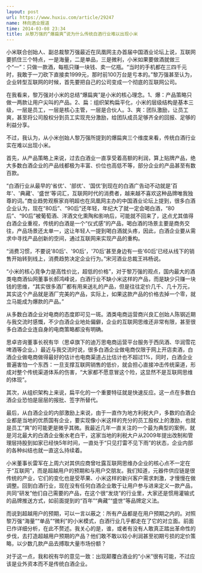 ```yaml
---
layout: post
url: https://www.huxiu.com/article/29247
name: 林向酒业报道
time: 2014-03-08 23:34
title: 从黎万强的“爆扁爽”说为什么传统白酒行业难以出现小米
---
```

小米联合创始人、副总裁黎万强最近在凤凰网主办首届中国酒业论坛上说，互联网要抓住三个特点，一是海量，二是单品，三是微利，小米如果要做酒就做三个“一”：只做一款酒，每瓶只赚一块钱、卖一亿瓶。“当时的手机都在三四千元时，我敢于一刀砍下直接卖1999元，那时前100万台是亏本的。”黎万强甚至认为，企业转型互联网的时候，首先要把自己的公司变成一个彻底的互联网公司。

在我看来，黎万强对小米的总结“爆扁爽”是小米的核心理念。1、爆：产品策略只做一两款让用户尖叫的产品。2、扁：组织架构扁平化，小米的层级结构是基本三级，一层是员工，一层是核心主管，一层是合伙人。3、爽：团队激励，让员工爽，甚至将公司股权分到员工实现充分激励，给团队成员足够齐全的回报、足够的利益分享。

不过，我认为，从小米创始人黎万强所提到的爆扁爽三个维度来看，传统白酒行业实在难以出现小米。

首先，从产品策略上来说，过去白酒业一直享受着高额的利润，算上贴牌产品，绝大多数白酒企业的产品线都极为丰富、价位也高低不等，部分企业的产品甚至有数百款。

“白酒行业从最早的'省优'、'部优'、'国优'到现在的白酒广告动不动就是'百年'、'典藏'、'盛世'等词汇，互联网时代的消费者，越来越不喜欢这种品牌唯我独尊的词。”商业趋势观察家肖明超也在凤凰网主办的中国酒业论坛上提到，很多白酒企业认为，现在“80后”、“90后”还年轻，年纪大了就一定会喝白酒，“80后”、“90后”被葡萄酒、洋酒文化熏陶和影响后，可能就不回来了，这点尤其值得白酒企业重视，传统的白酒是一个“仪式感”的产品，喝白酒的场景主要是商务交往，产品场景还太单一，这让年轻人一提到喝白酒就头疼，因此，白酒企业要从需求中寻找产品创新的空间，通过互联网来实现产品的重构。

“消费习惯，不要说'80后'、'90后'，'70后'甚至身边有一些'60后'已经从线下的销售开始转到线上，消费趋势决定企业行为。”宋河酒业总裁王祎杨说。

“小米的核心竞争力是高性价比，超低的价格”，对于黎万强的观点，国内最大的酒类电商酒仙网董事长郝鸿峰说，白酒行业不缺小米这样的产品，而是缺少只赚一块钱的思维，“其实很多酒厂都有用来送礼的产品，但是往往定价几千、几十万元，其实这个产品就是酒厂完美的产品，实际上，如果这款产品的价格去掉一个零，就立马能成为爆款的产品。”

从多数白酒企业对电商的态度即可见一斑。酒类电商运营商兴良汇创始人陈钢近期与我交流时感慨，不少白酒企业地处偏僻，企业的互联网思维还非常有限，甚至很多白酒企业连自身的电商策略都没有明确。

思卓咨询董事长祝有华（思卓旗下的迪万思电商运营平台服务于西凤酒、华润雪花啤酒等企业。）最近与我交流时说，很多白酒企业做电商仅限于网上开店卖酒，白酒企业做电商做得最好的估计也电商渠道占比估计也不超过1%，同时，白酒企业普遍害怕一个东西：一旦支撑互联网销售的低价，就会担心直接冲击传统渠道，形成对整个传统渠道体系的伤害，“大家都不愿意冒这个险，这显然不是互联网思维的体现”。

其次，从组织架构上来说，扁平化的一个重要特征就是快速反应。这一点在多数白酒企业恐怕是层层的报批、签字所替代。

最后，从白酒企业的内部激励上来说，由于一直作为地方利税大户，多数的白酒企业都是当地的优质国有企业，要实现像小米这样的充分的员工股权上的激励，也就是员工“爽”的可能更是微乎其微。我最近几年一直关注的一个最为典型的案例，就是河北最大的白酒企业衡水老白干，这家当地的利税大户从2009年提出改制和管理层持股到如家已经快5年时间，一直处于“只见打雷不见下雨”的状态，企业内部的各种纠结也就一直这么持续着。

小米董事长雷军在上周六对其供应商曾吐露互联网思维办企业的核心点不一定在于“互联网”，而是超越用户的预期和与用户交朋友。我们知道，元器件供应链是很传统的产业，它们的变化也是受苹果、小米这样的新兴客户需求刺激，才慢慢在做调整。回到白酒行业，现在没有任何白酒企业敢于让用户参与进来定义一款产品，共同“研发”他们自己需要的产品，在这个很“发烧”的行业里，大家还是惯用灌输式的品牌推送方式，如前面提到的“百年”“典藏”“盛世”等品牌定义法。

而说到超越用户的预期，可以一言以蔽之：所有产品都是在用户预期之内的。对照黎万强“海量”“单品”“微利”的小米模式，白酒行业几乎都走在了它的对立面。前面已作详细分析，在此不赘述。我关心的是，谁，或者有没有人敢真正踏出革命性的步伐，去打造超越用户预期的产品？他们敢不敢以较小利润甚至初期亏损的定价策略，以少数几款产品去搏取大量市场份额？

对于这一点，我和祝有华的意见一致：出现颠覆白酒业的“小米”很有可能，不过应该是业外资本而不是传统白酒企业。

